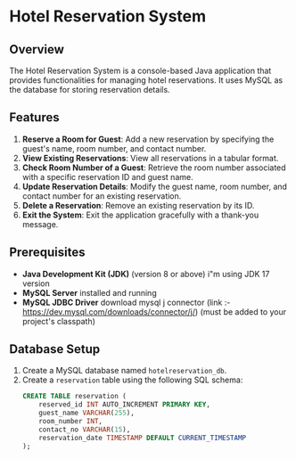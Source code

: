 # Hotel Reservation System

## Overview
The Hotel Reservation System is a console-based Java application that provides functionalities for managing hotel reservations. It uses MySQL as the database for storing reservation details.

## Features
1. **Reserve a Room for Guest**: Add a new reservation by specifying the guest's name, room number, and contact number.
2. **View Existing Reservations**: View all reservations in a tabular format.
3. **Check Room Number of a Guest**: Retrieve the room number associated with a specific reservation ID and guest name.
4. **Update Reservation Details**: Modify the guest name, room number, and contact number for an existing reservation.
5. **Delete a Reservation**: Remove an existing reservation by its ID.
6. **Exit the System**: Exit the application gracefully with a thank-you message.

## Prerequisites
- **Java Development Kit (JDK)** (version 8 or above) i"m using JDK 17 version 
- **MySQL Server** installed and running
- **MySQL JDBC Driver**  download mysql j connector (link :- https://dev.mysql.com/downloads/connector/j/) (must be added to your project's classpath)

## Database Setup
1. Create a MySQL database named `hotelreservation_db`.
2. Create a `reservation` table using the following SQL schema:
   ```sql
   CREATE TABLE reservation (
       reserved_id INT AUTO_INCREMENT PRIMARY KEY,
       guest_name VARCHAR(255),
       room_number INT,
       contact_no VARCHAR(15),
       reservation_date TIMESTAMP DEFAULT CURRENT_TIMESTAMP
   );
